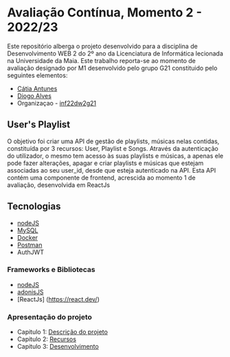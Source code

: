 # Avaliação Contínua, Momento 2 - 2022/23

Este repositório alberga o projeto desenvolvido para a disciplina de Desenvolvimento WEB 2 do 2º ano da Licenciatura de Informática lecionada na Universidade da Maia.
Este trabalho reporta-se ao momento de avaliação designado por M1 desenvolvido pelo grupo G21 constituido pelo seguintes elementos:
* [Cátia Antunes](https://github.com/CatiaAntunes)
* [Diogo Alves](https://github.com/Diogojqalves)
* Organizaçao - [inf22dw2g21](https://github.com/INF22DW2G21)

## User's Playlist
O objetivo foi criar uma API de gestão de playlists, músicas nelas contidas, constituída por 3 recursos: User, Playlist e Songs. Através da autenticação do utilizador, o mesmo tem acesso às suas playlists e músicas, a apenas ele pode fazer alterações, apagar e criar playlists e músicas que estejam associadas ao seu user_id, desde que esteja autenticado na API.
Esta API contém uma componente de frontend, acrescida ao momento 1 de avaliação, desenvolvida em ReactJs

## Tecnologias
* [nodeJS](https://nodejs.org/en/)
* [MySQL](https://www.mysql.com/)
* [Docker](https://www.docker.com/)
* [Postman](https://www.postman.com/)
* AuthJWT

### Frameworks e Bibliotecas
* [nodeJS](https://nodejs.org/en/)
* [adonisJS](https://adonisjs.com/)
* [ReactJs] (https://react.dev/)

### Apresentação do projeto
* Capitulo 1: [Descrição do projeto](docs/c1.md)
* Capitulo 2: [Recursos](docs/c2.md)
* Capitulo 3: [Desenvolvimento](docs/c3.md)
